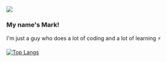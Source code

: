 
![](https://media.giphy.com/media/xTiIzJSKB4l7xTouE8/giphy.gif)

### My name's Mark!
I'm just a guy who does a lot of coding and a lot of learning ⚡

[![Top Langs](https://github-readme-stats.vercel.app/api/top-langs/?username=Shaughny&hide=css,html&exclude_repo=FeedmeLife&langs_count=8&layout=compact&theme=dark)](https://github.com/anuraghazra/github-readme-stats)


  

